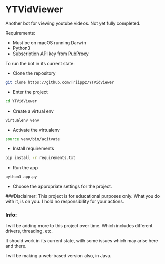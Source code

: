 # YTVidViewer

Another bot for viewing youtube videos. Not yet fully completed.

Requirements:
- Must be on macOS running Darwin
- Python3
- Subscription API key from [PubProxy](https://pubproxy.com)



To run the bot in its current state:

- Clone the repository
```bash
git clone https://github.com/Triippz/YTVidViewer
```
- Enter the project
```bash
cd YTVidViewer
```
- Create a virtual env
```bash
virtualenv venv
```

- Activate the virtualenv
```bash
source venv/bin/acitvate
```

- Install requirements
```bash
pip install -r requirements.txt
```
- Run the app
```bash
python3 app.py
```
- Choose the appropriate settings for the project.


###Disclaimer:
This project is for educational purposes only. What you do with it, is on you. I hold no responsibility
for your actions.

### Info:
I will be adding more to this project over time. Which includes different drivers, threading, etc.

It should work in its current state, with some issues which may arise here and there.

I will be making a web-based version also, in Java.

